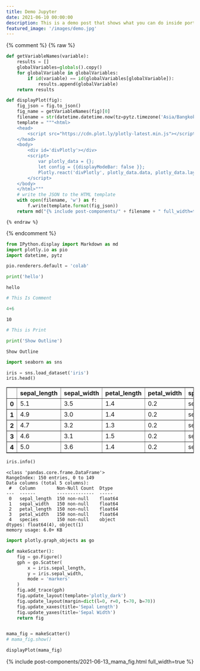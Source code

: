 ```yaml
---
title: Demo Jupyter
date: 2021-06-10 00:00:00
description: This is a demo post that shows what you can do inside portfolio and blog posts. We’ve included everything you need to create engaging posts and case studies to show off your work in a beautiful way.
featured_image: '/images/demo.jpg'
---
```



{% comment %}
    {% raw %}

```python
def getVariableNames(variable):
    results = []
    globalVariables=globals().copy()
    for globalVariable in globalVariables:
        if id(variable) == id(globalVariables[globalVariable]):
            results.append(globalVariable)
    return results

def displayPlot(fig):
    fig_json = fig.to_json()
    fig_name = getVariableNames(fig)[0]
    filename = str(datetime.datetime.now(tz=pytz.timezone('Asia/Bangkok')).date())+'_'+fig_name+'.html'
    template = """<html>
    <head>
        <script src="https://cdn.plot.ly/plotly-latest.min.js"></script>
    </head>
    <body>
        <div id='divPlotly'></div>
        <script>
            var plotly_data = {};
            let config = {{displayModeBar: false }};
            Plotly.react('divPlotly', plotly_data.data, plotly_data.layout, config);
        </script>
    </body>
    </html>"""
    # write the JSON to the HTML template
    with open(filename, 'w') as f:
        f.write(template.format(fig_json))
    return md("{% include post-components/" + filename + " full_width=true %}")
```
    {% endraw %}
{% endcomment %}

```python
from IPython.display import Markdown as md
import plotly.io as pio
import datetime, pytz

pio.renderers.default = 'colab'
```


```python
print('hello')
```

    hello



```python
# This Is Comment

4+6
```




    10




```python
# This is Print

print('Show Outline')
```

    Show Outline



```python
import seaborn as sns

iris = sns.load_dataset('iris')
iris.head()
```




<div>
<style scoped>
    .dataframe tbody tr th:only-of-type {
        vertical-align: middle;
    }

    .dataframe tbody tr th {
        vertical-align: top;
    }

    .dataframe thead th {
        text-align: right;
    }
</style>
<table border="1" class="dataframe">
  <thead>
    <tr style="text-align: right;">
      <th></th>
      <th>sepal_length</th>
      <th>sepal_width</th>
      <th>petal_length</th>
      <th>petal_width</th>
      <th>species</th>
    </tr>
  </thead>
  <tbody>
    <tr>
      <th>0</th>
      <td>5.1</td>
      <td>3.5</td>
      <td>1.4</td>
      <td>0.2</td>
      <td>setosa</td>
    </tr>
    <tr>
      <th>1</th>
      <td>4.9</td>
      <td>3.0</td>
      <td>1.4</td>
      <td>0.2</td>
      <td>setosa</td>
    </tr>
    <tr>
      <th>2</th>
      <td>4.7</td>
      <td>3.2</td>
      <td>1.3</td>
      <td>0.2</td>
      <td>setosa</td>
    </tr>
    <tr>
      <th>3</th>
      <td>4.6</td>
      <td>3.1</td>
      <td>1.5</td>
      <td>0.2</td>
      <td>setosa</td>
    </tr>
    <tr>
      <th>4</th>
      <td>5.0</td>
      <td>3.6</td>
      <td>1.4</td>
      <td>0.2</td>
      <td>setosa</td>
    </tr>
  </tbody>
</table>
</div>




```python
iris.info()
```

    <class 'pandas.core.frame.DataFrame'>
    RangeIndex: 150 entries, 0 to 149
    Data columns (total 5 columns):
     #   Column        Non-Null Count  Dtype  
    ---  ------        --------------  -----  
     0   sepal_length  150 non-null    float64
     1   sepal_width   150 non-null    float64
     2   petal_length  150 non-null    float64
     3   petal_width   150 non-null    float64
     4   species       150 non-null    object 
    dtypes: float64(4), object(1)
    memory usage: 6.0+ KB



```python
import plotly.graph_objects as go

def makeScatter():
    fig = go.Figure()
    gph = go.Scatter(
        x = iris.sepal_length,
        y = iris.sepal_width,
        mode = 'markers'
    )
    fig.add_trace(gph)
    fig.update_layout(template='plotly_dark')
    fig.update_layout(margin=dict(l=0, r=0, t=70, b=70))
    fig.update_xaxes(title='Sepal Length')
    fig.update_yaxes(title='Sepal Width')
    return fig


mama_fig = makeScatter()
# mama_fig.show()
```


```python
displayPlot(mama_fig)
```




{% include post-components/2021-06-13_mama_fig.html full_width=true %}


